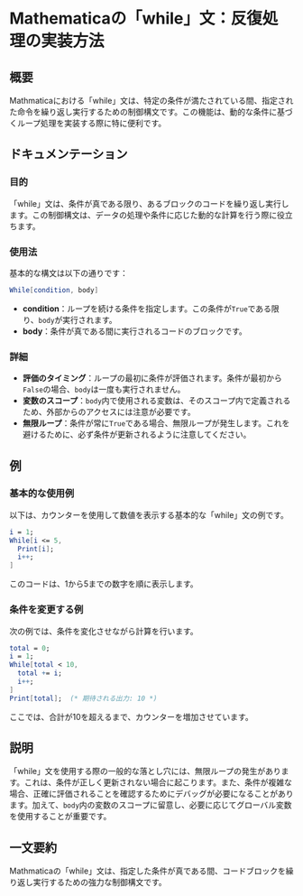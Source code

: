 <!--
Meta Description: # Mathematicaの「while」文：反復処理の実装方法 ## 概要 Mathmaticaにおける「while」文は、特定の条件が満たされている間、指定された命令を繰り返し実行するための制御構文です。この機能は、動的な条件に基づくループ処理を実装する際に特に便利です。 ## ドキュメンテーシ...
Meta Keywords: while, body, total, mathematica, condition
-->

# Mathematicaの「while」文：反復処理の実装方法

## 概要
Mathmaticaにおける「while」文は、特定の条件が満たされている間、指定された命令を繰り返し実行するための制御構文です。この機能は、動的な条件に基づくループ処理を実装する際に特に便利です。

## ドキュメンテーション
### 目的
「while」文は、条件が真である限り、あるブロックのコードを繰り返し実行します。この制御構文は、データの処理や条件に応じた動的な計算を行う際に役立ちます。

### 使用法
基本的な構文は以下の通りです：

```mathematica
While[condition, body]
```

- **condition**：ループを続ける条件を指定します。この条件が`True`である限り、`body`が実行されます。
- **body**：条件が真である間に実行されるコードのブロックです。

### 詳細
- **評価のタイミング**：ループの最初に条件が評価されます。条件が最初から`False`の場合、`body`は一度も実行されません。
- **変数のスコープ**：`body`内で使用される変数は、そのスコープ内で定義されるため、外部からのアクセスには注意が必要です。
- **無限ループ**：条件が常に`True`である場合、無限ループが発生します。これを避けるために、必ず条件が更新されるように注意してください。

## 例
### 基本的な使用例
以下は、カウンターを使用して数値を表示する基本的な「while」文の例です。

```mathematica
i = 1;
While[i <= 5,
  Print[i];
  i++;
]
```

このコードは、1から5までの数字を順に表示します。

### 条件を変更する例
次の例では、条件を変化させながら計算を行います。

```mathematica
total = 0;
i = 1;
While[total < 10,
  total += i;
  i++;
]
Print[total];  (* 期待される出力: 10 *)
```

ここでは、合計が10を超えるまで、カウンターを増加させています。

## 説明
「while」文を使用する際の一般的な落とし穴には、無限ループの発生があります。これは、条件が正しく更新されない場合に起こります。また、条件が複雑な場合、正確に評価されることを確認するためにデバッグが必要になることがあります。加えて、`body`内の変数のスコープに留意し、必要に応じてグローバル変数を使用することが重要です。

## 一文要約
Mathmaticaの「while」文は、指定した条件が真である間、コードブロックを繰り返し実行するための強力な制御構文です。